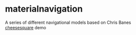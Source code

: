 # materialnavigation
A series of different navigational models based on Chris Banes [cheesesquare](https://github.com/chrisbanes/cheesesquare) demo
